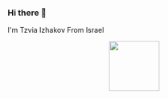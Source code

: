 ### Hi there 👋
I'm Tzvia Izhakov From Israel

<div id="header" align="center">
  <img src="[https://media.giphy.com/media/M9gbBd9nbDrOTu1Mqx/giphy.gif](https://media.giphy.com/media/BferOKonYOspm28AiB/giphy.gif)https://media.giphy.com/media/BferOKonYOspm28AiB/giphy.gif" width="100"/>
</div>

